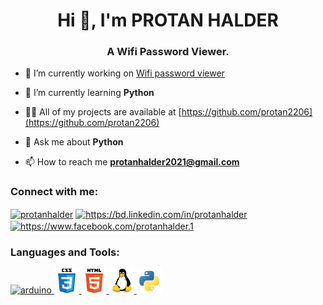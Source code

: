 <h1 align="center">Hi 👋, I'm PROTAN HALDER</h1>
<h3 align="center">A Wifi Password Viewer.</h3>

- 🔭 I’m currently working on [Wifi password viewer](https://github.com/protan2206/WiFucker)

- 🌱 I’m currently learning **Python**

- 👨‍💻 All of my projects are available at [https://github.com/protan2206](https://github.com/protan2206)

- 💬 Ask me about **Python**

- 📫 How to reach me **protanhalder2021@gmail.com**

<h3 align="left">Connect with me:</h3>
<p align="left">
<a href="https://twitter.com/protanhalder" target="blank"><img align="center" src="https://raw.githubusercontent.com/rahuldkjain/github-profile-readme-generator/master/src/images/icons/Social/twitter.svg" alt="protanhalder" height="30" width="40" /></a>
<a href="https://linkedin.com/in/https://bd.linkedin.com/in/protanhalder" target="blank"><img align="center" src="https://raw.githubusercontent.com/rahuldkjain/github-profile-readme-generator/master/src/images/icons/Social/linked-in-alt.svg" alt="https://bd.linkedin.com/in/protanhalder" height="30" width="40" /></a>
<a href="https://fb.com/https://www.facebook.com/protanhalder.1" target="blank"><img align="center" src="https://raw.githubusercontent.com/rahuldkjain/github-profile-readme-generator/master/src/images/icons/Social/facebook.svg" alt="https://www.facebook.com/protanhalder.1" height="30" width="40" /></a>
</p>

<h3 align="left">Languages and Tools:</h3>
<p align="left"> <a href="https://www.arduino.cc/" target="_blank" rel="noreferrer"> <img src="https://cdn.worldvectorlogo.com/logos/arduino-1.svg" alt="arduino" width="40" height="40"/> </a> <a href="https://www.w3schools.com/css/" target="_blank" rel="noreferrer"> <img src="https://raw.githubusercontent.com/devicons/devicon/master/icons/css3/css3-original-wordmark.svg" alt="css3" width="40" height="40"/> </a> <a href="https://www.w3.org/html/" target="_blank" rel="noreferrer"> <img src="https://raw.githubusercontent.com/devicons/devicon/master/icons/html5/html5-original-wordmark.svg" alt="html5" width="40" height="40"/> </a> <a href="https://www.linux.org/" target="_blank" rel="noreferrer"> <img src="https://raw.githubusercontent.com/devicons/devicon/master/icons/linux/linux-original.svg" alt="linux" width="40" height="40"/> </a> <a href="https://www.python.org" target="_blank" rel="noreferrer"> <img src="https://raw.githubusercontent.com/devicons/devicon/master/icons/python/python-original.svg" alt="python" width="40" height="40"/> </a> </p>
